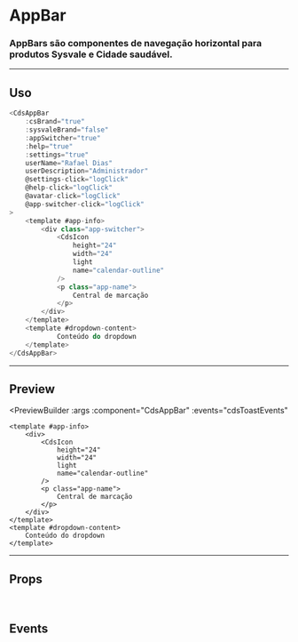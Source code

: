 # AppBar

### AppBars são componentes de navegação horizontal para produtos Sysvale e Cidade saudável.

---

## Uso

```js
<CdsAppBar
	:csBrand="true"
	:sysvaleBrand="false"
	:appSwitcher="true"
	:help="true"
	:settings="true"
	userName="Rafael Dias"
	userDescription="Administrador"
	@settings-click="logClick"
	@help-click="logClick"
	@avatar-click="logClick"
	@app-switcher-click="logClick"
>
	<template #app-info>
		<div class="app-switcher">
			<CdsIcon
				height="24"
				width="24"
				light
				name="calendar-outline"
			/>
			<p class="app-name">
				Central de marcação
			</p>
		</div>
	</template>
	<template #dropdown-content>
			Conteúdo do dropdown
	</template>
</CdsAppBar>
```

---

## Preview

<PreviewBuilder
	:args
	:component="CdsAppBar"
	:events="cdsToastEvents"
>
	<template #app-info>
		<div>
			<CdsIcon
				height="24"
				width="24"
				light
				name="calendar-outline"
			/>
			<p class="app-name">
				Central de marcação
			</p>
		</div>
	</template>
	<template #dropdown-content>
		Conteúdo do dropdown
	</template>
</PreviewBuilder>

---

## Props

<APITable
	name="AppBar"
	section="props"
/>
<br />

## Events

<APITable
	name="AppBar"
	section="events"
/>

<script setup>
import { ref } from 'vue';
import CdsAppBar from '@/components/AppBar.vue';

const args = ref({
	csBrand: true,
	sysvaleBrand: false,
	hideAppSwitcher: true,
	hideHelp: true,
	hideSettings: true,
	userName: 'Rafael Dias',
	userDescription: 'Administrador'
});

const cdsToastEvents = [
	'settings-click',
	'help-click',
	'avatar-click',
	'app-switcher-click'
];
</script>
